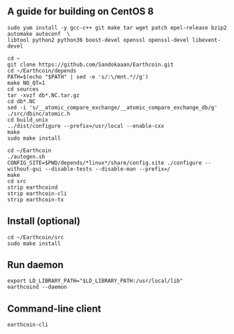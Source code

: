 A guide for building on CentOS 8
------------------------------------------

```
sudo yum install -y gcc-c++ git make tar wget patch epel-release bzip2 automake autoconf  \
libtool python2 python36 boost-devel openssl openssl-devel libevent-devel

cd ~
git clone https://github.com/Sandokaaan/Earthcoin.git
cd ~/Earthcoin/depends
PATH=$(echo "$PATH" | sed -e 's/:\/mnt.*//g') 
make NO_QT=1
cd sources
tar -xvzf db*.NC.tar.gz
cd db*.NC
sed -i 's/__atomic_compare_exchange/__atomic_compare_exchange_db/g' ./src/dbinc/atomic.h
cd build_unix
../dist/configure --prefix=/usr/local --enable-cxx
make
sudo make install

cd ~/Earthcoin
./autogen.sh
CONFIG_SITE=$PWD/depends/*linux*/share/config.site ./configure --without-gui --disable-tests --disable-man --prefix=/
make
cd src
strip earthcoind
strip earthcoin-cli
strip earthcoin-tx

```

Install (optional)
------------------------------------------
```
cd ~/Earthcoin/src
sudo make install
```

Run daemon
------------------------------------------
```
export LD_LIBRARY_PATH="$LD_LIBRARY_PATH:/usr/local/lib"
earthcoind --daemon
```

Command-line client
------------------------------------------
```
earthcoin-cli
```
